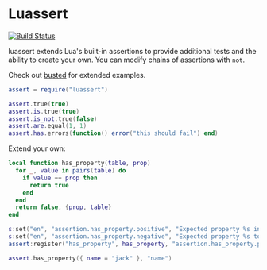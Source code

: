 Luassert
========

[![Build Status](https://secure.travis-ci.org/Olivine-Labs/luassert.png)](http://secure.travis-ci.org/Olivine-Labs/luassert)

luassert extends Lua's built-in assertions to provide additional tests and the
ability to create your own. You can modify chains of assertions with `not`.

Check out [busted](http://www.olivinelabs.com/busted#asserts) for
extended examples.

```lua
assert = require("luassert")

assert.true(true)
assert.is.true(true)
assert.is_not.true(false)
assert.are.equal(1, 1)
assert.has.errors(function() error("this should fail") end)
```
Extend your own:

```lua
local function has_property(table, prop)
  for _, value in pairs(table) do
    if value == prop then
      return true
    end
  end
  return false, {prop, table}
end

s:set("en", "assertion.has_property.positive", "Expected property %s in:\n%s")
s:set("en", "assertion.has_property.negative", "Expected property %s to not be in:\n%s")
assert:register("has_property", has_property, "assertion.has_property.positive", "assertion.has_property.negative")

assert.has_property({ name = "jack" }, "name")
```
